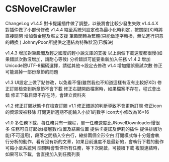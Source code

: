 CSNovelCrawler
==============
ChangeLog
v1.4.5
對卡提諾插件做了調整，以後將會比較少發生失敗
v1.4.4.X
對插件做了小部份修改
v1.4.4
縮至系統列設定改為最小化時判定，按關閉(X)時將直接關閉
增加黃金屋及燃文支援
筆趣閣轉為繁體(只能做逐字轉換，無法進行詞意的轉換 )
JohnnyPoon所提供之連結為特殊狀況(已解決)

v1.4.3
增加對筆趣閣及輕之國度的輕小說文庫的支援
以上兩個下載速度都很慢(如果錯誤次數沒增加，請耐心等候)
分析錯誤可能要重新加入任務
v1.4.2
增加Unicode跟UTF-8編碼選擇，請從其他→設定去修改
v1.4
增加錯誤重試次數
修正可能漏掉一部份章節的問題

v1.3
UI設定上做了點修改，以免看不懂(雖然我也不知道這樣有沒有比較好XD)
修正訂閱檢查到新章節不會下載
修正右鍵開啟檔案時，如果檔案不存在，程式會出錯
修正下載目錄不存在時，會建立資料夾

v1.2
修正訂閱狀態卡在檢查訂閱
v1.1
修正錯誤的判斷導致不會更新訂閱
修正icon的資源沒被移除
訂閱更新週期不能輸入小於1的數字
icon大小修改為16*16

v1.0
多任務下載，每任務只有一線程，單一任務速度比JNovelDownloader慢很多
任務可自訂起始(樓層數)位置及結束位置
提供卡提諾及伊莉的插件
提供排版功能(不可選用)，段落之間插入空白行，縮排兩個全形空白
訂閱模式每十分鐘會執行分析的動作，看有沒有新的文章，如果目前進度不是最新的，會執行下載的動作
可縮小至系統列
關閉時會暫停所有任務，等下次開啟，可接續下載
複製連結時，如果可以下載，會直接加入到任務列表
